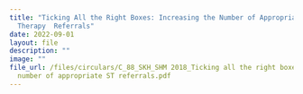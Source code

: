 ```yaml
---
title: "Ticking All the Right Boxes: Increasing the Number of Appropriate Speech
  Therapy  Referrals"
date: 2022-09-01
layout: file
description: ""
image: ""
file_url: /files/circulars/C_88_SKH_SHM 2018_Ticking all the right boxes – Increasing the
  number of appropriate ST referrals.pdf
---
```

